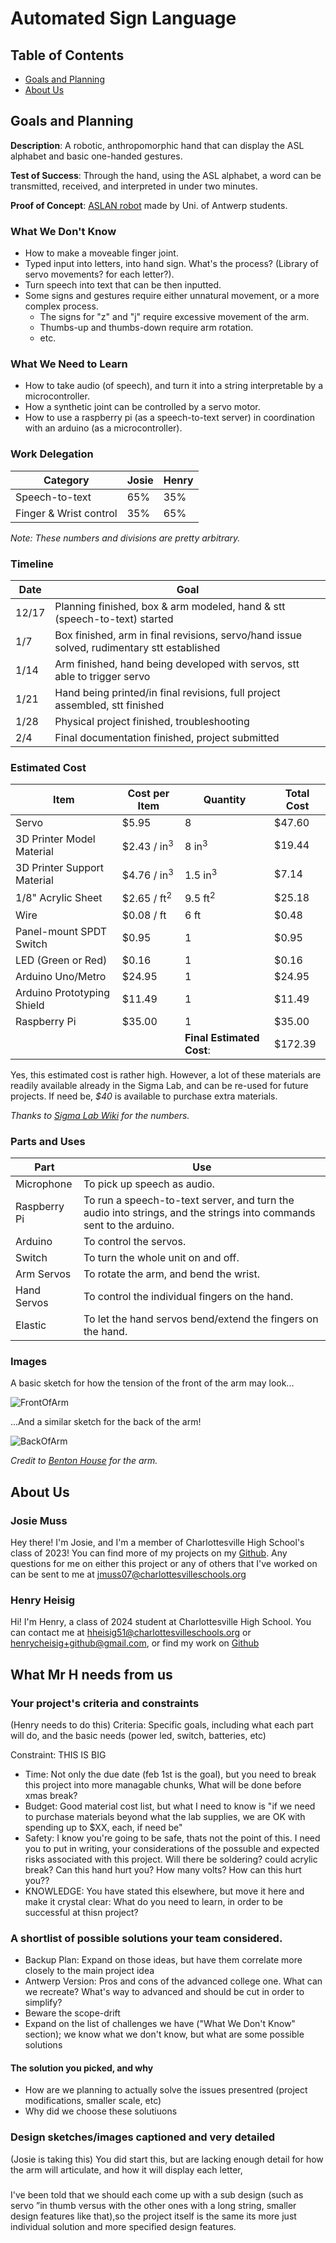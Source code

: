 # Automated Sign Language

## Table of Contents

- [Goals and Planning](#Goals-and-Planning)
- [About Us](#About-Us)

## Goals and Planning

**Description**: A robotic, anthropomorphic hand that can display the ASL alphabet and basic one-handed gestures.

**Test of Success**: Through the hand, using the ASL alphabet, a word can be transmitted, received, and interpreted in under two minutes.

**Proof of Concept**: [ASLAN robot](https://www.hubs.com/blog/theres-not-enough-sign-language-translators-so-these-students-3d-printed-a-humanoid-robot/) made by Uni. of Antwerp students.

### What We Don't Know

- How to make a moveable finger joint.
- Typed input into letters, into hand sign. What's the process? (Library of servo movements? for each letter?).
- Turn speech into text that can be then inputted.
- Some signs and gestures require either unnatural movement, or a more complex process.
  - The signs for "z" and "j" require excessive movement of the arm.
  - Thumbs-up and thumbs-down require arm rotation.
  - etc.

### What We Need to Learn

- How to take audio (of speech), and turn it into a string interpretable by a microcontroller.
- How a synthetic joint can be controlled by a servo motor.
- How to use a raspberry pi (as a speech-to-text server) in coordination with an arduino (as a microcontroller).

### Work Delegation

| Category               | Josie | Henry |
| ---------------------- | ----- | ----- |
| Speech-to-text         | 65%   | 35%   |
| Finger & Wrist control | 35%   | 65%   |

_Note: These numbers and divisions are pretty arbitrary._

### Timeline

| Date  | Goal                                                                                       |
| ----- | ------------------------------------------------------------------------------------------ |
| 12/17 | Planning finished, box & arm modeled, hand & stt (speech-to-text) started                  |
| 1/7   | Box finished, arm in final revisions, servo/hand issue solved, rudimentary stt established |
| 1/14  | Arm finished, hand being developed with servos, stt able to trigger servo                  |
| 1/21  | Hand being printed/in final revisions, full project assembled, stt finished                |
| 1/28  | Physical project finished, troubleshooting                                                 |
| 2/4   | Final documentation finished, project submitted                                            |

### Estimated Cost

| Item                        | Cost per Item          | Quantity                  | Total Cost |
| --------------------------- | ---------------------- | ------------------------- | ---------- |
| Servo                       | $5.95                  | 8                         | $47.60     |
| 3D Printer Model Material   | $2.43 / in<sup>3</sup> | 8 in<sup>3</sup>          | $19.44     |
| 3D Printer Support Material | $4.76 / in<sup>3</sup> | 1.5 in<sup>3</sup>        | $7.14      |
| 1/8" Acrylic Sheet          | $2.65 / ft<sup>2</sup> | 9.5 ft<sup>2</sup>        | $25.18     |
| Wire                        | $0.08 / ft             | 6 ft                      | $0.48      |
| Panel-mount SPDT Switch     | $0.95                  | 1                         | $0.95      |
| LED (Green or Red)          | $0.16                  | 1                         | $0.16      |
| Arduino Uno/Metro           | $24.95                 | 1                         | $24.95     |
| Arduino Prototyping Shield  | $11.49                 | 1                         | $11.49     |
| Raspberry Pi                | $35.00                 | 1                         | $35.00     |
|                             |                        | **Final Estimated Cost**: | $172.39    |

Yes, this estimated cost is rather high. However, a lot of these materials are readily available already in the Sigma Lab, and can be re-used for future projects. If need be, _$40_ is available to purchase extra materials.

_Thanks to [Sigma Lab Wiki](http://wiki.chssigma.com/index.php?title=Sigma_Lab_Equipment_Costs) for the numbers._

### Parts and Uses

| Part         | Use                                                                                                                 |
| ------------ | ------------------------------------------------------------------------------------------------------------------- |
| Microphone   | To pick up speech as audio.                                                                                         |
| Raspberry Pi | To run a speech-to-text server, and turn the audio into strings, and the strings into commands sent to the arduino. |
| Arduino      | To control the servos.                                                                                              |
| Switch       | To turn the whole unit on and off.                                                                                  |
| Arm Servos   | To rotate the arm, and bend the wrist.                                                                              |
| Hand Servos  | To control the individual fingers on the hand.                                                                      |
| Elastic      | To let the hand servos bend/extend the fingers on the hand.                                                         |

### Images

A basic sketch for how the tension of the front of the arm may look...

![FrontOfArm](https://github.com/jmuss07/Automated-Sign-Language/blob/dec5cf5b68dd28cdcd7ed98c64007a657ec023e3/Images/Planning/FrontOfArm.png?raw=true)

...And a similar sketch for the back of the arm!

![BackOfArm](https://github.com/jmuss07/Automated-Sign-Language/blob/5fbd7c9bcdf45daa6b4d2411afcacc0b252cb9f5/Images/Planning/BackOfArm.png?raw=true)

_Credit to [Benton House](https://github.com/jhouse53) for the arm._

## About Us

### **Josie Muss**

Hey there! I'm Josie, and I'm a member of Charlottesville High School's class of 2023! You can find more of my projects on my [Github](https://github.com/jmuss07). Any questions for me on either this project or any of others that I've worked on can be sent to me at [jmuss07@charlottesvilleschools.org](mailto:jmuss07@charlottesvilleschools.org)

### **Henry Heisig**

Hi! I'm Henry, a class of 2024 student at Charlottesville High School. You can contact me at [hheisig51@charlottesvilleschools.org](mailto:hheisig51@charlottesvilleschools.org) or [henrycheisig+github@gmail.com](mailto:henrycheisig+github@gmail.com), or find my work on [Github](https://github.com/hheisig51)

## What Mr H needs from us

### Your project's criteria and constraints

(Henry needs to do this)
Criteria: Specific goals, including what each part will do, and the basic needs (power led, switch, batteries, etc)

Constraint: THIS IS BIG

- Time: Not only the due date (feb 1st is the goal), but you need to break this project into more managable chunks, What will be done before xmas break?
- Budget: Good material cost list, but what I need to know is "if we need to purchase materials beyond what the lab supplies, we are OK with spending up to $XX, each, if need be"
- Safety: I know you're going to be safe, thats not the point of this. I need you to put in writing, your considerations of the possuble and expected risks associated with this project. Will there be soldering? could acrylic break? Can this hand hurt you? How many volts? How can this hurt you??
- KNOWLEDGE: You have stated this elsewhere, but move it here and make it crystal clear: What do you need to learn, in order to be successful at thisn project?

### A shortlist of possible solutions your team considered.

- Backup Plan: Expand on those ideas, but have them correlate more closely to the main project idea
- Antwerp Version: Pros and cons of the advanced college one. What can we recreate? What's way to advanced and should be cut in order to simplify?
- Beware the scope-drift
- Expand on the list of challenges we have ("What We Don't Know" section); we know what we don't know, but what are some possible solutions

#### The solution you picked, and why

- How are we planning to actually solve the issues presentred (project modifications, smaller scale, etc)
- Why did we choose these solutiuons

### Design sketches/images captioned and very detailed

(Josie is taking this)
You did start this, but are lacking enough detail for how the arm will articulate, and how it will display each letter,

###

I've been told that we should each come up with a sub design (such as servo ”in thumb versus with the other ones with a long string, smaller design features like that),so the project itself is the same its more just individual solution and more specified design features.
